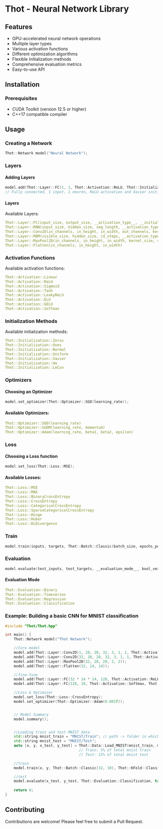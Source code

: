 ﻿# Thot - Neural Network Library


## Features

- GPU-accelerated neural network operations
- Multiple layer types
- Various activation functions
- Different optimization algorithms
- Flexible initialization methods
- Comprehensive evaluation metrics
- Easy-to-use API

## Installation

### Prerequisites
- CUDA Toolkit (version 12.5 or higher)
- C++17 compatible compiler

## Usage

### Creating a Network

```cpp
Thot::Network model("Neural Network");
```

### Layers
#### Adding Layers
```cpp
model.add(Thot::Layer::FC(1, 1, Thot::Activation::ReLU, Thot::Initialization::Xavier));
// Fully connected, 1 input, 1 neuron, ReLU activation and Xavier initialization
```

#### Layers
Available Layers:
```yaml
Thot::Layer::FC(input_size, output_size, __activation_type__, __initialization_type__)
Thot::Layer::RNN(input_size, hidden_size, seq_length, __activation_type__, __initialization_type__)
Thot::Layer::Conv2D(in_channels, in_height, in_width, out_channels, kernel_size, stride, padding, __activation_type__, __initialization_type__, "Layer Name")
Thot::Layer::RBM(visible_size, hidden_size, cd_steps, __activation_type__, __initialization_type__, "Layer Name")
Thot::Layer::MaxPool2D(in_channels, in_height, in_width, kernel_size, stride)
Thot::Layer::Flatten(in_channels, in_height, in_width)
```


### Activation Functions
Available activation functions:
```yaml
Thot::Activation::Linear
Thot::Activation::ReLU
Thot::Activation::Sigmoid
Thot::Activation::Tanh
Thot::Activation::LeakyReLU
Thot::Activation::ELU
Thot::Activation::GELU
Thot::Activation::Softmax
```

### Initialization Methods
Available initialization methods:
```yaml
Thot::Initialization::Zeros
Thot::Initialization::Ones
Thot::Initialization::Normal
Thot::Initialization::Uniform
Thot::Initialization::Xavier
Thot::Initialization::He
Thot::Initialization::LeCun
```

### Optimizers
#### Choosing an Optimizer
```cpp
model.set_optimizer(Thot::Optimizer::SGD(learning_rate));
```
#### Available Optimizers:
```yaml
Thot::Optimizer::SGD(learning_rate)
Thot::Optimizer::SGDM(learning_rate, momentum)
Thot::Optimizer::Adam(learning_rate, beta1, beta2, epsilon)
```


### Loss
#### Choosing a Loss function
```cpp
model.set_loss(Thot::Loss::MSE);
```
#### Available Losses:
```yaml
Thot::Loss::MSE
Thot::Loss::MAE
Thot::Loss::BinaryCrossEntropy
Thot::Loss::CrossEntropy
Thot::Loss::CategoricalCrossEntropy
Thot::Loss::SparseCategoricalCrossEntropy
Thot::Loss::Hinge
Thot::Loss::Huber
Thot::Loss::KLDivergence
```



### Train
```cpp
model.train(inputs, targets, Thot::Batch::Classic(batch_size, epochs_per_fold), Thot::KFold::Classic(folds), verbose_every_n_epoch, bool_verbose);
```


### Evaluation
```cpp
model.evaluate(test_inputs, test_targets, __evaluation_mode__, bool_verbose);
```
#### Evaluation Mode
```yaml
Thot::Evaluation::Binary
Thot::Evaluation::Timeseries
Thot::Evaluation::Regression
Thot::Evaluation::Classification
```

### Example: Building a basic CNN for MNIST classification

```cpp
#include "Thot/Thot.hpp"

int main() {
	Thot::Network model("Thot Network");

    //Core model
    model.add(Thot::Layer::Conv2D(1, 28, 28, 32, 3, 1, 1, Thot::Activation::ReLU, Thot::Initialization::He));
    model.add(Thot::Layer::Conv2D(32, 28, 28, 32, 3, 1, 1, Thot::Activation::ReLU, Thot::Initialization::He));
    model.add(Thot::Layer::MaxPool2D(32, 28, 28, 2, 2));
    model.add(Thot::Layer::Flatten(32, 14, 14));

    //fine-tune
    model.add(Thot::Layer::FC(32 * 14 * 14, 128, Thot::Activation::ReLU, Thot::Initialization::He));
    model.add(Thot::Layer::FC(128, 10, Thot::Activation::Softmax, Thot::Initialization::Xavier));

    //Loss & Optimizer
    model.set_loss(Thot::Loss::CrossEntropy);
    model.set_optimizer(Thot::Optimizer::Adam(0.001f));


    // Model Summary
	model.summary();


    //Loading train and test MNIST data
	std::string mnist_train = "MNIST/Train"; // path -> folder in which files are
	std::string mnist_test = "MNIST/Test";
    auto [x, y, x_test, y_test] = Thot::Data::Load_MNIST(mnist_train, mnist_test, 0.05f, 0.15f);
								  // Train: 5% of total mnist train
								  // Test: 15% of total mnist test

    //train
    model.train(x, y, Thot::Batch::Classic(32, 10), Thot::KFold::Classic(5), 1, true);

    //test
    model.evaluate(x_test, y_test, Thot::Evaluation::Classification, true);
    
	return 0;
}

```




## Contributing

Contributions are welcome! Please feel free to submit a Pull Request. 
